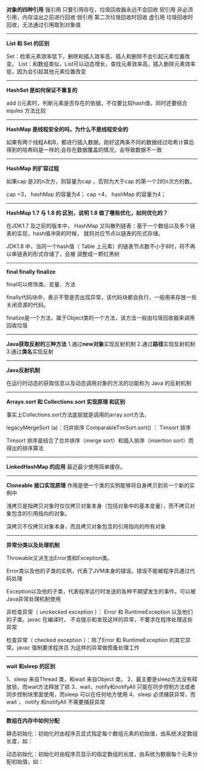 **对象的四种引用**
强引用 只要引用存在，垃圾回收器永远不会回收
软引用 非必须引用，内存溢出之前进行回收
弱引用 第二次垃圾回收时回收
虚引用 垃圾回收时回收，无法通过引用取到对象值

---

**List 和 Set 的区别**

Set：检索元素效率低下，删除和插入效率高，插入和删除不会引起元素位置改变。
List：和数组类似，List可以动态增长，查找元素效率高，插入删除元素效率低，因为会引起其他元素位置改变

----

**HashSet 是如何保证不重复的**

add ()元素时，判断元素是否存在的依据，不仅要比较hash值，同时还要结合equles 方法比较

---

**HashMap 是线程安全的吗，为什么不是线程安全的**

如果有两个线程A和B，都进行插入数据，刚好这两条不同的数据经过哈希计算后得到的哈希码是一样的,会存在数据覆盖的情况，会导致数据不一致

----

**HashMap 的扩容过程**

如果cap 是2的n次方，则容量为cap ，否则为大于cap 的第一个2的n次方的数。

cap =3， hashMap 的容量为4；
cap =4， hashMap 的容量为4；

---

**HashMap 1.7 与 1.8 的 区别，说明 1.8 做了哪些优化，如何优化的？**

在JDK1.7 及之前的版本中， HashMap 又叫散列链表：基于一个数组以及多个链表的实现，hash值冲突的时候，
就将对应节点以链表的形式存储。

JDK1.8 中，当同一个hash值（ Table 上元素）的链表节点数不小于8时，将不再以单链表的形式存储了，会被
调整成一颗红黑树

---

**final finally finalize**

final可以修饰类、变量、方法

finally代码块中，表示不管是否出现异常，该代码块都会执行，一般用来存放一些关闭资源的代码。

finalize是一个方法，属于Object类的一个方法，该方法一般由垃圾回收器来调用回收垃圾

----

**Java获取反射的三种方法**
1.通过**new对象**实现反射机制 2.通过**路径**实现反射机制 3.通过**类名**实现反射

----

**Java反射机制**

在运行时动态的获取信息以及动态调用对象的方法的功能称为 Java 的反射机制

----

**Arrays.sort 和 Collections.sort 实现原理 和区别**

事实上Collections.sort方法底层就是调用的array.sort方法，

legacyMergeSort (a)：归并排序 ComparableTimSort.sort() ： Timsort 排序

Timsort 排序是结合了合并排序（merge sort）和插入排序（insertion sort）而得出的排序算法

-----

**LinkedHashMap 的应用** 最近最少使用简单缓存。

----

**Cloneable 接口实现原理**
作用是使一个类的实例能够将自身拷贝到另一个新的实例中

浅拷贝是指拷贝对象时仅仅拷贝对象本身（包括对象中的基本变量），而不拷贝对象包含的引用指向的对象。

深拷贝不仅拷贝对象本身，而且拷贝对象包含的引用指向的所有对象

-----

**异常分类以及处理机制**

Throwable又派生出Error类和Exception类。

Error类以及他的子类的实例，代表了JVM本身的错误。错误不能被程序员通过代码处理

Exception以及他的子类，代表程序运行时发送的各种不期望发生的事件。可以被Java异常处理机制使用

非检查异常（ unckecked exception ）： Error 和 RuntimeException 以及他们的子类。javac 在编译时，
不会提示和发现这样的异常，不要求在程序处理这些异常

检查异常（ checked exception ）：除了Error 和 RuntimeException 的其它异常。javac 强制要求程序员
为这样的异常做预备处理工作

----

**wait 和sleep 的区别**

1、sleep 来自Thread 类，和wait 来自Object 类。
2、最主要是sleep方法没有释放锁，而wait方法释放了锁
3、wait，notify和notifyAll 只能在同步控制方法或者同步控制块里面使用，而sleep 可以在任何地方使用
4、sleep 必须捕获异常，而wait ， notify 和notifyAll 不需要捕获异常

----

**数组在内存中如何分配**

静态初始化：初始化时由程序员显式指定每个数组元素的初始值，由系统决定数组长度，如：

动态初始化：初始化时由程序员显示的指定数组的长度，由系统为数据每个元素分配初始值，如：